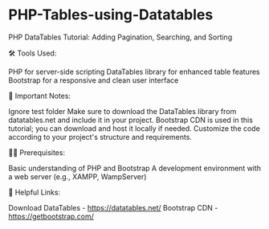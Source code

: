 # PHP-Tables-using-Datatables
PHP DataTables Tutorial: Adding Pagination, Searching, and Sorting

🛠️ Tools Used:

PHP for server-side scripting
DataTables library for enhanced table features
Bootstrap for a responsive and clean user interface

🚨 Important Notes:

Ignore test folder
Make sure to download the DataTables library from datatables.net and include it in your project.
Bootstrap CDN is used in this tutorial; you can download and host it locally if needed.
Customize the code according to your project's structure and requirements.

👨‍💻 Prerequisites:

Basic understanding of PHP and Bootstrap
A development environment with a web server (e.g., XAMPP, WampServer)

🔗 Helpful Links:

Download DataTables - https://datatables.net/
Bootstrap CDN - https://getbootstrap.com/
